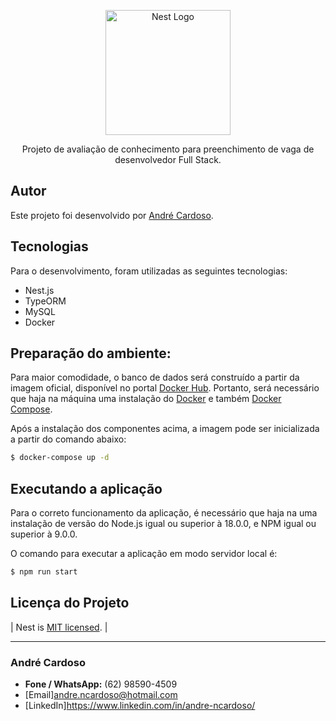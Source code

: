 <p align="center">
  <a href="http://nestjs.com/" target="blank"><img src="https://nestjs.com/img/logo-small.svg" width="200" alt="Nest Logo" /></a>
</p>

  <p align="center">Projeto de avaliação de conhecimento para preenchimento de vaga de desenvolvedor Full Stack.</p>
    <p align="center">

</p>

## Autor

Este projeto foi desenvolvido por [André Cardoso](https://www.linkedin.com/in/andre-ncardoso/).

## Tecnologias
Para o desenvolvimento, foram utilizadas as seguintes tecnologias:
- Nest.js
- TypeORM
- MySQL
- Docker

## Preparação do ambiente:
Para maior comodidade, o banco de dados será construído a partir da imagem oficial, disponível no portal [Docker Hub](https://hub.docker.com/_/mysql). Portanto, será necessário que haja na máquina uma instalação do [Docker](https://docs.docker.com/desktop/install/windows-install/) e também [Docker Compose](https://docs.docker.com/compose/).

Após a instalação dos componentes acima, a imagem pode ser inicializada a partir do comando abaixo:

```bash
$ docker-compose up -d
```

## Executando a aplicação
Para o correto funcionamento da aplicação, é necessário que haja na uma instalação de versão do Node.js igual ou superior à 18.0.0, e NPM igual ou superior à 9.0.0.

O comando para executar a aplicação em modo servidor local é:
```bash
$ npm run start
```

## Licença do Projeto

| Nest is [MIT licensed](LICENSE). |

---

### André Cardoso

- **Fone / WhatsApp:** (62) 98590-4509
- [Email]andre.ncardoso@hotmail.com
- [LinkedIn]https://www.linkedin.com/in/andre-ncardoso/
